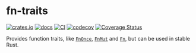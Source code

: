 # fn-traits

[![crates.io](https://img.shields.io/crates/v/fn-traits)](https://crates.io/crates/fn-traits)
[![docs](https://docs.rs/fn-traits/badge.svg)](https://docs.rs/fn-traits)
[![CI](https://github.com/EFanZh/fn-traits/actions/workflows/ci.yml/badge.svg)](https://github.com/EFanZh/fn-traits/actions/workflows/ci.yml)
[![codecov](https://codecov.io/gh/EFanZh/fn-traits/branch/main/graph/badge.svg)](https://codecov.io/gh/EFanZh/fn-traits)
[![Coverage Status](https://coveralls.io/repos/github/EFanZh/fn-traits/badge.svg?branch=main)](https://coveralls.io/github/EFanZh/fn-traits?branch=main)

Provides function traits, like [`FnOnce`](https://doc.rust-lang.org/stable/std/ops/trait.FnOnce.html),
[`FnMut`](https://doc.rust-lang.org/stable/std/ops/trait.FnMut.html) and
[`Fn`](https://doc.rust-lang.org/stable/std/ops/trait.Fn.html), but can be used in stable Rust.
